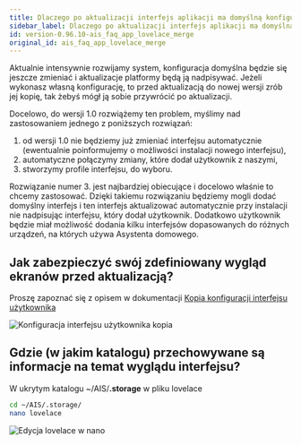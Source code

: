 ```yaml
---
title: Dlaczego po aktualizacji interfejs aplikacji ma domyślną konfigurację
sidebar_label: Dlaczego po aktualizacji interfejs aplikacji ma domyślną konfigurację
id: version-0.96.10-ais_faq_app_lovelace_merge
original_id: ais_faq_app_lovelace_merge
---
```



Aktualnie intensywnie rozwijamy system, konfiguracja domyślna będzie się jeszcze zmieniać i aktualizacje platformy będą ją nadpisywać. Jeżeli wykonasz własną konfigurację, to przed aktualizacją do nowej wersji zrób jej kopię, tak żebyś mógł ją sobie przywrócić po aktualizacji.

Docelowo, do wersji 1.0 rozwiążemy ten problem, myślimy nad zastosowaniem jednego z poniższych rozwiązań:

1. od wersji 1.0 nie będziemy już zmieniać interfejsu automatycznie (ewentualnie poinformujemy o możliwości instalacji nowego interfejsu),
2. automatyczne połączymy zmiany, które dodał użytkownik z naszymi,
3. stworzymy profile interfejsu, do wyboru.

Rozwiązanie numer 3. jest najbardziej obiecujące i docelowo właśnie to chcemy zastosować.
Dzięki takiemu rozwiązaniu będziemy mogli dodać domyślny interfejs i ten interfejs aktualizować automatycznie przy instalacji nie nadpisując interfejsu, który dodał użytkownik. Dodatkowo użytkownik będzie miał możliwość dodania kilku interfejsów dopasowanych do różnych urządzeń, na których używa Asystenta domowego.


## Jak zabezpieczyć swój zdefiniowany wygląd ekranów przed aktualizacją?

Proszę zapoznać się z opisem w dokumentacji [Kopia konfiguracji interfejsu użytkownika](/AIS-docs/docs/en/ais_app_ui_config.html#kopia-konfiguracji)

![Konfiguracja interfejsu użytkownika kopia](/AIS-docs/img/en/frontend/lovelace-ui-conf-raw.png)

## Gdzie (w jakim katalogu) przechowywane są informacje na temat wyglądu interfejsu?

W ukrytym katalogu ~/AIS/**.storage**
w pliku lovelace

```bash
cd ~/AIS/.storage/
nano lovelace
```

![Edycja lovelace w nano](/AIS-docs/img/en/frontend/edit_lovelace_in_nano.png)
